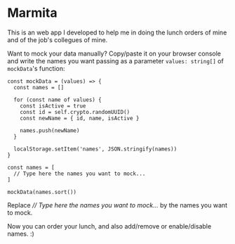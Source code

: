 # Marmita

This is an web app I developed to help me in doing the lunch orders of mine and of the job's collegues of mine.

Want to mock your data manually? Copy/paste it on your browser console and write the names you want passing as a parameter `values: string[]` of `mockData`'s function:

```
const mockData = (values) => {
  const names = []

  for (const name of values) {
    const isActive = true
    const id = self.crypto.randomUUID()
    const newName = { id, name, isActive }

    names.push(newName)
  }

  localStorage.setItem('names', JSON.stringify(names))
}

const names = [
  // Type here the names you want to mock...
]

mockData(names.sort())
```

Replace _// Type here the names you want to mock..._ by the names you want to mock.

Now you can order your lunch, and also add/remove or enable/disable names. :)